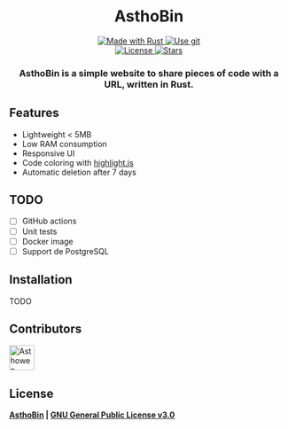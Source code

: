 <!--suppress HtmlDeprecatedAttribute -->
<h1 align="center">
  AsthoBin
</h1>
<p align="center">
    <a href="https://www.rust-lang.org/">
        <img src="https://img.shields.io/badge/Rust-000000?style=for-the-badge&logo=rust&logoColor=white" alt="Made with Rust">
    </a>
    <a href="https://github.com/Asthowen/AsthoBin">
        <img src="https://img.shields.io/badge/Git-F05032?style=for-the-badge&logo=git&logoColor=white" alt="Use git">
    </a>
    <br>
    <a href="https://github.com/Asthowen/AsthoBin/blob/main/LICENSE">
        <img src="https://img.shields.io/github/license/Asthowen/AsthoBin?style=for-the-badge" alt="License">
    </a>
    <a href="https://github.com/Asthowen/AsthoBin/stargazers">
        <img src="https://img.shields.io/github/stars/Asthowen/AsthoBin?style=for-the-badge" alt="Stars">
    </a>
</p>
<h3 align="center">
    <strong>AsthoBin is a simple website to share pieces of code with a URL, written in Rust.</strong>
</h3>

## Features
* Lightweight < 5MB
* Low RAM consumption
* Responsive UI
* Code coloring with [highlight.js](https://highlightjs.org/)
* Automatic deletion after 7 days

## TODO
- [ ] GitHub actions
- [ ] Unit tests
- [ ] Docker image
- [ ] Support de PostgreSQL

## Installation
TODO

## Contributors
[<img width="45" src="https://avatars.githubusercontent.com/u/59535754?v=4" alt="Asthowen">](https://github.com/Asthowen)

## License
**[AsthoBin](https://github.com/Asthowen/AsthoBin) | [GNU General Public License v3.0](https://github.com/Asthowen/AsthoBin/blob/main/LICENSE)**